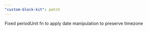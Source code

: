 ```yaml
---
"custom-block-kit": patch
---
```


Fixed periodUnit fn to apply date manipulation to preserve timezone
